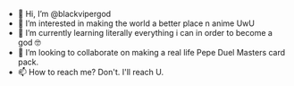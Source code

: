 - 👋 Hi, I’m @blackvipergod
- 👀 I’m interested in making the world a better place n anime UwU
- 🌱 I’m currently learning literally everything i can in order to become a god 🤓
- 💞️ I’m looking to collaborate on making a real life Pepe Duel Masters card pack.
- 📫 How to reach me? Don't. I'll reach U. 

<!---
blackvipergod/blackvipergod is a ✨ special ✨ repository because its `README.md` (this file) appears on your GitHub profile.
You can click the Preview link to take a look at your changes.
--->
